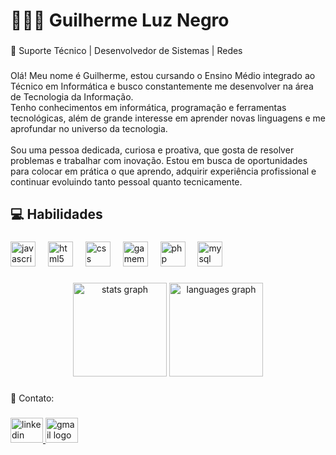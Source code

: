 <h1 align="left">👨🏻‍💻 Guilherme Luz Negro</h1>

###

<p align="left">🧠 Suporte Técnico | Desenvolvedor de Sistemas | Redes</p>

###

<p align="left">Olá! Meu nome é Guilherme, estou cursando o Ensino Médio integrado ao Técnico em Informática e busco constantemente me desenvolver na área de Tecnologia da Informação.<br>Tenho conhecimentos em informática, programação e ferramentas tecnológicas, além de grande interesse em aprender novas linguagens e me aprofundar no universo da tecnologia.<br><br>Sou uma pessoa dedicada, curiosa e proativa, que gosta de resolver problemas e trabalhar com inovação. Estou em busca de oportunidades para colocar em prática o que aprendo, adquirir experiência profissional e continuar evoluindo tanto pessoal quanto tecnicamente.</p>

###

<h2 align="left">💻 Habilidades</h2>

###

<div align="left">
  <img src="https://cdn.jsdelivr.net/gh/devicons/devicon/icons/javascript/javascript-original.svg" height="40" alt="javascript logo"  />
  <img width="12" />
  <img src="https://cdn.jsdelivr.net/gh/devicons/devicon/icons/html5/html5-original.svg" height="40" alt="html5 logo"  />
  <img width="12" />
  <img src="https://cdn.jsdelivr.net/gh/devicons/devicon/icons/css3/css3-original.svg" height="40" alt="css logo"  />
  <img width="12" />
  <img src="https://skillicons.dev/icons?i=gamemakerstudio" height="40" alt="gamemakerstudio logo"  />
  <img width="12" />
  <img src="https://skillicons.dev/icons?i=php" height="40" alt="php logo"  />
  <img width="12" />
  <img src="https://skillicons.dev/icons?i=mysql" height="40" alt="mysql logo"  />
</div>

###

<div align="center">
  <img src="https://github-readme-stats.vercel.app/api?username=GuilhermeLuzNegro&hide_title=false&hide_rank=false&show_icons=true&include_all_commits=true&count_private=true&disable_animations=false&theme=dracula&locale=en&hide_border=false&order=1" height="150" alt="stats graph"  />
  <img src="https://github-readme-stats.vercel.app/api/top-langs?username=GuilhermeLuzNegro&locale=en&hide_title=false&layout=compact&card_width=320&langs_count=5&theme=dracula&hide_border=false&order=2" height="150" alt="languages graph"  />
</div>

###

<p align="left">📨 Contato:</p>

###

<div align="left">
  <a href="https://www.linkedin.com/in/guilhermeluznegro/" target="_blank">
    <img src="https://raw.githubusercontent.com/maurodesouza/profile-readme-generator/master/src/assets/icons/social/linkedin/default.svg" width="52" height="40" alt="linkedin logo"  />
  </a>
  <a href="mailto:guilhermenegroluz@gmail.com" target="_blank">
    <img src="https://raw.githubusercontent.com/maurodesouza/profile-readme-generator/master/src/assets/icons/social/gmail/default.svg" width="52" height="40" alt="gmail logo"  />
  </a>
</div>

###
